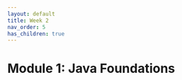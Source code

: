 ```yaml
---
layout: default
title: Week 2
nav_order: 5
has_children: true
---
```


# Module 1: Java Foundations
